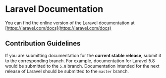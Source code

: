 # Laravel Documentation

You can find the online version of the Laravel documentation at [https://laravel.com/docs](https://laravel.com/docs)

## Contribution Guidelines

If you are submitting documentation for the **current stable release**, submit it to the corresponding branch. For example, documentation for Laravel 5.8 would be submitted to the `5.8` branch. Documentation intended for the next release of Laravel should be submitted to the `master` branch.
